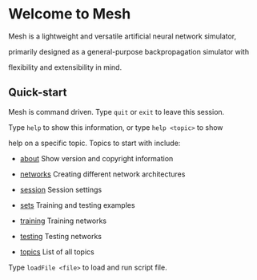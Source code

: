 # Welcome to Mesh


Mesh is a lightweight and versatile artificial neural network simulator,

primarily designed as a general-purpose backpropagation simulator with

flexibility and extensibility in mind.


## Quick-start


Mesh is command driven. Type `quit` or `exit` to leave this session.

Type `help` to show this information, or type `help <topic>` to show

help on a specific topic. Topics to start with include:


* [about](about.md)                        Show version and copyright information

* [networks](networks.md)                     Creating different network architectures

* [session](session.md)                      Session settings

* [sets](sets.md)                         Training and testing examples

* [training](training.md)                     Training networks

* [testing](testing.md)                      Testing networks

* [topics](topics.md)                       List of all topics


Type `loadFile <file>` to load and run script file.

